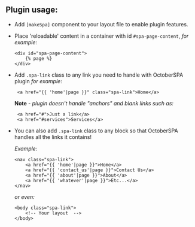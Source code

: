 ## Plugin usage:
- Add `[makeSpa]` component to your layout file to enable plugin features.

- Place 'reloadable' content in a container with id `#spa-page-content`, *for example*: 
    ```
    <div id="spa-page-content">
        {% page %}
    </div>
    ```
- Add `.spa-link` class to any link you need to handle with OctoberSPA plugin *for example*: 
   ```
    <a href="{{ 'home'|page }}" class="spa-link">Home</a>
    ```
   **Note** *- plugin doesn't handle "anchors" and blank links such as:* 
   ```
    <a href="#">Just a link</a>
    <a href="#services">Services</a>
    ```
- You can also add `.spa-link` class to any block so that OctoberSPA handles all the links it contains! 

    *Example:*
    ```
    <nav class="spa-link">
        <a href="{{ 'home'|page }}">Home</a>
        <a href="{{ 'contact_us'|page }}">Contact Us</a>
        <a href="{{ 'about'|page }}">About</a>
        <a href="{{ 'whatever'|page }}">Etc...</a>
    </nav>
    ```
    *or even:*
    ```
    <body class="spa-link">
        <!-- Your layout  -->
    </body>
    ```